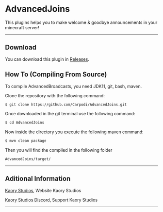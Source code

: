# AdvancedJoins
This plugins helps you to make welcome & goodbye announcements in your minecraft server! 



---

## Download 

You can download this plugin in [Releases](https://github.com/Carpodi/AdvancedJoins/releases).

## How To (Compiling From Source)

To compile AdvancedBroadcasts, you need JDK11, git, bash, maven.

Clone the repository with the following command:
```bash
$ git clone https://github.com/Carpodi/AdvancedJoins.git
```

Once downloaded in the git terminal use the following command:

```bash
$ cd AdvancedJoins
```

Now inside the directory you execute the following maven command:

```bash
$ mvn clean package
```

Then you will find the compiled in the following folder

```bash
AdvancedJoins/target/
```

---

## Aditional Information

[Kaory Studios](https://kaorystudios.xyz), Website Kaory Studios

[Kaory Studios Discord](https://discord.gg/Gw7m8kC), Support Kaory Studios

---
